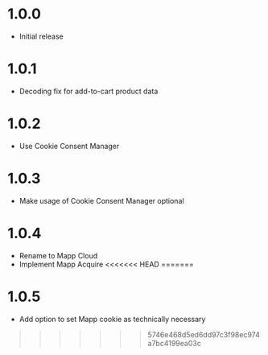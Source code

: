 # 1.0.0
- Initial release
# 1.0.1
- Decoding fix for add-to-cart product data
# 1.0.2
- Use Cookie Consent Manager
# 1.0.3
- Make usage of Cookie Consent Manager optional
# 1.0.4
- Rename to Mapp Cloud
- Implement Mapp Acquire
<<<<<<< HEAD
=======
# 1.0.5
- Add option to set Mapp cookie as technically necessary
>>>>>>> 5746e468d5ed6dd97c3f98ec974a7bc4199ea03c
